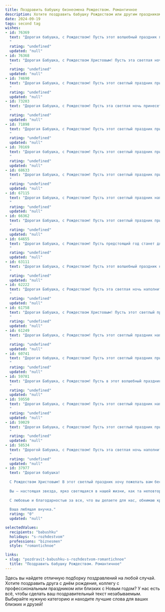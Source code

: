 ```yaml
---
title: Поздравить бабушку бизнесмена Рождеством. Романтичное
description: Хотите поздравить бабушку Рождеством или другим праздником? Наш ИИ создаст незабываемое поздравление, а вы обязательно выделитесь среди других.  
date: 2024-09-19
tags: second tag
wishes:
- id: 76369
  text: "Дорогая бабушка, с Рождеством! Пусть этот волшебный праздник принесет в твою жизнь уют, тепло и свет. Пусть твоя душа сияет от любви и радости, а сердце наполнится покоем и гармонией. Пусть твоя жизнь всегда будет согрета заботой и любовью близких людей.
  "
  rating: "undefined"
  updated: "null"
- id: 76368
  text: "Дорогая Бабушка, с Рождеством Христовым! Пусть эта светлая ночь принесет в твою жизнь тепло, уют и радость, как сияние рождественской звезды. Пусть твоя душа согревается добротой и любовью, а сердце наполняется безграничным счастьем. Пусть твои мечты исполняются, как чудеса в рождественскую ночь!
  "
  rating: "undefined"
  updated: "null"
- id: 74690
  text: "Дорогая Бабушка, с Рождеством! Пусть этот светлый праздник принесет в вашу жизнь тепло, любовь и уют, а каждый день будет наполнен радостью и счастьем.  Пусть ваш бизнес процветает, а душа всегда будет согрета любовью близких.  С Рождеством, моя дорогая!
  "
  rating: "undefined"
  updated: "null"
- id: 73203
  text: "Дорогая Бабушка, с Рождеством! Пусть эта светлая ночь принесет в твой дом уют, тепло  и тихую радость. Пусть звезды, сияющие на небе, освещают твой путь, а рождественские чудеса окутывают тебя любовью и заботой. Желаю тебе крепкого здоровья, мирного неба над головой и исполнения всех желаний. Пусть Рождество станет началом новой, счастливой главы в твоей жизни!
  "
  rating: "undefined"
  updated: "null"
- id: 71898
  text: "Дорогая Бабушка, с Рождеством! Пусть этот светлый праздник принесет в твою жизнь покой, любовь и ощущение тепла.  Пусть удача всегда сопутствует тебе, и  моя  любовь  тебе  будет  как  яркая  звезда,  освещающая  твои  дни.
  "
  rating: "undefined"
  updated: "null"
- id: 70169
  text: "Дорогая бабушка, с Рождеством! Пусть этот светлый праздник принесет в твою жизнь тепло, уют и безграничную любовь, как те чувства, которые ты даришь нам с такой щедростью. Пусть твои мечты сбудутся, а сердце всегда будет полно радости и света!
  "
  rating: "undefined"
  updated: "null"
- id: 68633
  text: "Дорогая Бабушка, с Рождеством! Пусть этот светлый праздник принесет в твою жизнь  спокойствие, тепло и любовь.  Желаю тебе  здоровья, радости и исполнения всех желаний. Пусть твоя душа всегда сияет  словно рождественская звезда!
  "
  rating: "undefined"
  updated: "null"
- id: 67115
  text: "Дорогая Бабушка, с Рождеством! Пусть этот светлый праздник наполнит твой дом теплом, любовью и счастьем, как уютный плед в морозный вечер. Желаю тебе крепкого здоровья, благополучия и пусть каждый день будет наполнен радостными мгновениями, как блеск праздничных огней!
  "
  rating: "undefined"
  updated: "null"
- id: 66362
  text: "Дорогая Бабушка, с Рождеством! Пусть этот светлый праздник принесет в твою жизнь теплоту, уют и исполнение всех желаний. Пусть твой бизнес процветает, а сердце всегда будет наполнено любовью и радостью.
  "
  rating: "undefined"
  updated: "null"
- id: 64655
  text: "Дорогая Бабушка, с Рождеством! Пусть предстоящий год станет для тебя чудесным, полным любви, тепла и радости. Хочу пожелать тебе крепкого здоровья, чтобы ты всегда была окружена заботой и вниманием, и чтобы твоя бизнес-империя процветала!
  "
  rating: "undefined"
  updated: "null"
- id: 63111
  text: "Дорогая Бабушка, с Рождеством! Пусть этот волшебный праздник наполнит Ваш дом теплом, любовью и нежной праздничной атмосферой. Пусть все ваши мечты и надежды сбываются, как в сказке, а в сердце всегда царит мир и спокойствие. С любовью и благодарностью, ваш любящий внук/внучка.
  "
  rating: "undefined"
  updated: "null"
- id: 62222
  text: "Дорогая Бабушка, с Рождеством! Пусть эта светлая ночь наполнит ваш дом теплом, любовью и радостью, а Рождественская звезда укажет путь к новым, прекрасным свершениям! Пусть бизнес процветает, а сердце всегда хранит мир и покой. С любовью и искренним уважением!
  "
  rating: "undefined"
  updated: "null"
- id: 61758
  text: "Дорогая Бабушка, с Рождеством Христовым! Пусть этот светлый праздник принесет в твою жизнь мир, любовь и благополучие. Пусть каждая минута твоего дня будет наполнена радостью и теплом. Желаю тебе крепкого здоровья, неиссякаемой энергии и чтобы все твои мечты сбывались.
  "
  rating: "undefined"
  updated: "null"
- id: 61249
  text: "Дорогая Бабушка, с Рождеством! Пусть этот светлый праздник наполнит Ваш дом теплом, любовью и добрыми пожеланиями. Пусть Ваш бизнес процветает, а близкие дарят Вам радость и заботу. Счастья Вам, здоровья и долгих лет!
  "
  rating: "undefined"
  updated: "null"
- id: 60741
  text: "Дорогая бабушка, с Рождеством! Пусть этот светлый праздник принесет тебе мир, любовь и радость. Ты – самый ценный человек в моей жизни, и я бесконечно благодарен за твою доброту, мудрость и любовь. Пусть твоя душа будет согрета теплом праздничной атмосферы, а сердце –  вечным огоньком любви. Пусть твоя бизнес-империя процветает, а ты наслаждаешься заслуженным покоем и счастьем.
  "
  rating: "undefined"
  updated: "null"
- id: 59781
  text: "Дорогая Бабушка, с Рождеством! Пусть в этот волшебный праздник в твоем сердце царит мир и любовь, а  душа согревается теплыми воспоминаниями и надеждой на светлое будущее. Пусть рядом всегда будут близкие люди, а твой жизненный путь будет полон радости и благополучия. Искренне люблю тебя!
  "
  rating: "undefined"
  updated: "null"
- id: 59550
  text: "Дорогая Бабушка, с Рождеством! Пусть этот светлый праздник наполнит Вашу жизнь теплом, радостью и любовью.  Пусть ваш бизнес процветает, а сердце всегда будет молодо и открыто для новых волшебных моментов.
  "
  rating: "undefined"
  updated: "null"
- id: 59029
  text: "Дорогая Бабушка, с Рождеством! Пусть этот светлый праздник принесет в твою жизнь мир, любовь и волшебство, как в ту самую ночь, когда родилась звезда надежды. Пусть твоё сердце согревают тепло семейного очага и любовь близких, а каждый день дарит новые радости и достижения, как в твоём успешном деловом мире.
  "
  rating: "undefined"
  updated: "null"
- id: 58534
  text: "Дорогой Бабушка, с Рождеством! Пусть эта светлая ночь наполнит твой дом любовью, теплом и добрыми чудесами. Желаю тебе крепкого здоровья, неиссякаемого оптимизма и безграничного счастья. Пусть твоя душа всегда будет так же прекрасна, как зимнее небо, усеянное звездами.
  "
  rating: "undefined"
  updated: "null"
- id: 37977
  text: "Дорогая бабушка!
  
  С Рождеством Христовым! В этот светлый праздник хочу пожелать вам бесконечного счастья, здоровья, любви и тепла. Пусть каждый день приносит вам радость, а в сердце всегда живет надежда и вера в лучшее.
  
  Вы — настоящая звезда, ярко светящаяся в нашей жизни, как та неповторимая рождественская искра. Пусть ваши мечты сбываются, как волшебство, и любое начинание приносит успех и достаток.
  
  С любовью и благодарностью за все, что вы делаете для нас, обнимаю крепко!
  
  Ваша любящая внучка."
  rating: "0"
  updated: "null"

selectedValues:
  recipients: "babushku"
  holidays: "s-rozhdestvom"
  professions: "biznesmen"
  style: "romantichnoe"

links:
- slug: "pozdravit-babushku-s-rozhdestvom-romantichnoe"
  title: "Поздравить бабушку Рождеством. Романтичное"
---
```


Здесь вы найдете отличную подборку поздравлений на любой случай. 
Хотите поздравить друга с днём рождения, коллегу с профессиональным праздником или близких с Новым годом? У нас есть всё, чтобы сделать ваш поздравительный текст незабываемым. Выбирайте нужную категорию и находите лучшие слова для ваших близких и друзей!
